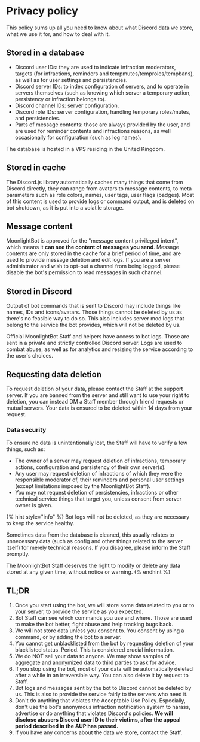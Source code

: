 # Privacy policy

This policy sums up all you need to know about what Discord data we store, what we use it for, and how to deal with it.

## Stored in a database

* Discord user IDs: they are used to indicate infraction moderators, targets (for infractions, reminders and tempmutes/temproles/tempbans), as well as for user settings and persistencies.
* Discord server IDs: to index configuration of servers, and to operate in servers themselves (such as knowing which server a temporary action, persistency or infraction belongs to).
* Discord channel IDs: server configuration.
* Discord role IDs: server configuration, handling temporary roles/mutes, and persistencies.
* Parts of message contents: those are always provided by the user, and are used for reminder contents and infractions reasons, as well occasionally for configuration (such as log names).

The database is hosted in a VPS residing in the United Kingdom.

## Stored in cache

The Discord.js library automatically caches many things that come from Discord directly, they can range from avatars to message contents, to meta parameters such as role colors, names, user tags, user flags (badges). Most of this content is used to provide logs or command output, and is deleted on bot shutdown, as it is put into a volatile storage.

## Message content

MoonlightBot is approved for the "message content privileged intent", which means it **can see the content of messages you send**. Message contents are only stored in the cache for a brief period of time, and are used to provide message deletion and edit logs. If you are a server administrator and wish to opt-out a channel from being logged, please disable the bot's permission to read messages in such channel.

## Stored in Discord

Output of bot commands that is sent to Discord may include things like names, IDs and icons/avatars. Those things cannot be deleted by us as there's no feasible way to do so. This also includes server mod logs that belong to the service the bot provides, which will not be deleted by us.

Official MoonlightBot Staff and helpers have access to bot logs. Those are sent in a private and strictly controlled Discord server. Logs are used to combat abuse, as well as for analytics and resizing the service according to the user's choices.

## Requesting data deletion

To request deletion of your data, please contact the Staff at the support server. If you are banned from the server and still want to use your right to deletion, you can instead DM a Staff member through friend requests or mutual servers. Your data is ensured to be deleted within 14 days from your request.

### Data security

To ensure no data is unintentionally lost, the Staff will have to verify a few things, such as:

* The owner of a server may request deletion of infractions, temporary actions, configuration and persistency of their own server(s).
* Any user may request deletion of infractions of which they were the responsible moderator of, their reminders and personal user settings (except limitations imposed by the MoonlightBot Staff).
* You may not request deletion of persistencies, infractions or other technical service things that target you, unless consent from server owner is given.

{% hint style="info" %}
Bot logs will not be deleted, as they are necessary to keep the service healthy.

Sometimes data from the database is cleaned, this usually relates to unnecessary data (such as config and other things related to the server itself) for merely technical reasons. If you disagree, please inform the Staff promptly.

The MoonlightBot Staff deserves the right to modify or delete any data stored at any given time, without notice or warning.
{% endhint %}

## TL;DR

1. Once you start using the bot, we will store some data related to you or to your server, to provide the service as you expected.
2. Bot Staff can see which commands you use and where. Those are used to make the bot better, fight abuse and help tracking bugs back.
3. We will not store data unless you consent to. You consent by using a command, or by adding the bot to a server.
4. You cannot get unblacklisted from the bot by requesting deletion of your blacklisted status. Period. This is considered crucial information.
5. We do NOT sell your data to anyone. We may show samples of aggregate and anonymized data to third parties to ask for advice.
6. If you stop using the bot, most of your data will be automatically deleted after a while in an irreversible way. You can also delete it by request to Staff.
7. Bot logs and messages sent by the bot to Discord cannot be deleted by us. This is also to provide the service fairly to the servers who need it.
8. Don't do anything that violates the Acceptable Use Policy. Especially, don't use the bot's anonymous infraction notification system to harass, advertise or do anything that violates Discord's policies. **We will disclose abusers Discord user ID to their victims, after the appeal period described in the AUP has passed.**
9. If you have any concerns about the data we store, contact the Staff.
